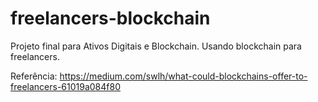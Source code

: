 # freelancers-blockchain

Projeto final para Ativos Digitais e Blockchain. Usando blockchain para freelancers.

Referência: https://medium.com/swlh/what-could-blockchains-offer-to-freelancers-61019a084f80
